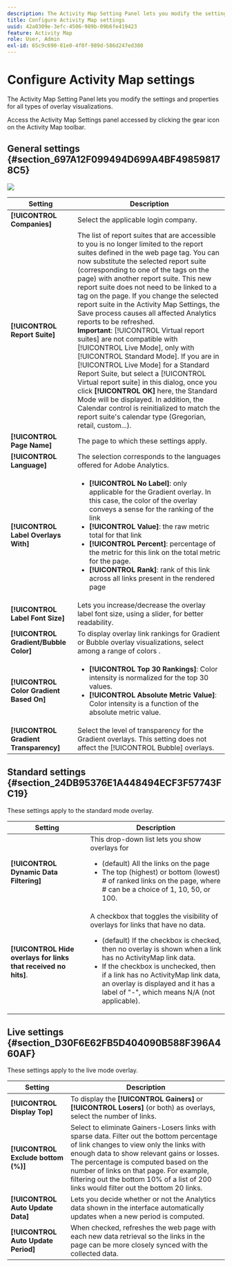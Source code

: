 ```yaml
---
description: The Activity Map Setting Panel lets you modify the settings and properties for all types of overlay visualizations.
title: Configure Activity Map settings
uuid: 42a0309e-3efc-4506-989b-09b6fe419423
feature: Activity Map
role: User, Admin
exl-id: 65c9c690-81e0-4f0f-989d-586d247ed380
---
```

# Configure Activity Map settings

The Activity Map Setting Panel lets you modify the settings and properties for all types of overlay visualizations.

Access the Activity Map Settings panel accessed by clicking the gear icon on the Activity Map toolbar.

## General settings {#section_697A12F099494D699A4BF498598178C5}

![](assets/settings_other.png)

| Setting | Description |
| --- | --- |
| **[!UICONTROL Companies]** | Select the applicable login company. |
| **[!UICONTROL Report Suite]** | The list of report suites that are accessible to you is no longer limited to the report suites defined in the web page tag. You can now substitute the selected report suite (corresponding to one of the tags on the page) with another report suite. This new report suite does not need to be linked to a tag on the page. If you change the selected report suite in the Activity Map Settings, the  Save process causes all affected Analytics reports to be refreshed.<br>**Important**: [!UICONTROL Virtual report suites] are not compatible with [!UICONTROL Live Mode], only with [!UICONTROL Standard Mode]. If you are in [!UICONTROL Live Mode] for a Standard Report Suite, but select a [!UICONTROL Virtual report suite] in this dialog, once you click **[!UICONTROL OK]** here, the Standard Mode will be displayed. In addition, the Calendar control is reinitialized to match the report suite's calendar type (Gregorian, retail, custom...). |
| **[!UICONTROL Page Name]** | The page to which these settings apply. |
| **[!UICONTROL Language]** | The selection corresponds to the languages offered for Adobe Analytics. |
| **[!UICONTROL Label Overlays With]** |<ul><li>**[!UICONTROL No Label]**: only applicable for the Gradient overlay. In this case, the color of the overlay conveys a sense for the ranking of the link</li><li>**[!UICONTROL Value]**: the raw metric total for that link</li><li>**[!UICONTROL Percent]**: percentage of the metric for this link on the total metric for the page.</li><li>**[!UICONTROL Rank]**: rank of this link across all links present in the rendered page</li></ul> |
| **[!UICONTROL Label Font Size]** | Lets you increase/decrease the overlay label font size, using a slider, for better readability. |
| **[!UICONTROL Gradient/Bubble Color]** | To display overlay link rankings for Gradient or Bubble overlay visualizations, select among a range of colors . |
| **[!UICONTROL Color Gradient Based On]** | <ul><li>**[!UICONTROL Top 30 Rankings]**: Color intensity is normalized for the top 30 values.</li><li>**[!UICONTROL Absolute Metric Value]**: Color intensity is a function of the absolute metric value.</li></ul> |
| **[!UICONTROL Gradient Transparency]** | Select the level of transparency for the Gradient overlays. This setting does not affect the [!UICONTROL Bubble] overlays. |

## Standard settings {#section_24DB95376E1A448494ECF3F57743FC19}

These settings apply to the standard mode overlay.

| Setting | Description |
| --- | --- |
| **[!UICONTROL Dynamic Data Filtering]** | This drop-down list lets you show overlays for<ul><li>(default) All the links on the page</li><li>The top (highest) or bottom (lowest) # of ranked links on the page, where # can be a choice of 1, 10, 50, or 100.</li></ul> |
| **[!UICONTROL Hide overlays for links that received no hits]**. | A checkbox that toggles the visibility of overlays for links that have no data.<ul><li>(default) If the checkbox is checked, then no overlay is shown when a link has no ActivityMap link data.</li><li>If the checkbox is unchecked, then if a link has no ActivityMap link data, an overlay is displayed and it has a label of "-", which means N/A (not applicable).  |

## Live settings {#section_D30F6E62FB5D404090B588F396A460AF}

These settings apply to the live mode overlay.

|  Setting  | Description  |
|---|---|
| **[!UICONTROL Display Top]** | To display the **[!UICONTROL Gainers]** or **[!UICONTROL Losers]** (or both) as overlays, select the number of links.  |
|  **[!UICONTROL Exclude bottom (%)]** | Select to eliminate Gainers-Losers links with sparse data. Filter out the bottom percentage of link changes to view only the links with enough data to show relevant gains or losses. The percentage is computed based on the number of links on that page. For example, filtering out the bottom 10% of a list of 200 links would filter out the bottom 20 links.  |
|  **[!UICONTROL Auto Update Data]** | Lets you decide whether or not the Analytics data shown in the interface automatically updates when a new period is computed.  |
|  **[!UICONTROL Auto Update Period]** | When checked, refreshes the web page with each new data retrieval so the links in the page can be more closely synced with the collected data.  |
